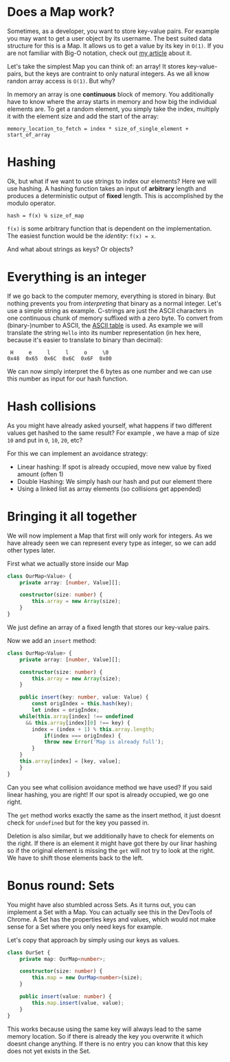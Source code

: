 # Does a Map work?

Sometimes, as a developer, you want to store key-value pairs. For example you may want to get a user object by its username. The best suited data structure for this is a Map. It allows us to get a value by its key in `O(1)`. If you are not familiar with Big-O notation, check out [my article]() about it.

Let's take the simplest Map you can think of: an array! It stores key-value-pairs, but the keys are contraint to only natural integers. As we all know randon array access is `O(1)`. But why?

In memory an array is one **continuous** block of memory. You additionally have to know where the array starts in memory and how big the individual elements are. To get a random element, you simply take the index, multiply it with the element size and add the start of the array:
```
memory_location_to_fetch = index * size_of_single_element + start_of_array
```

# Hashing

Ok, but what if we want to use strings to index our elements? Here we will use hashing. A hashing function takes an input of **arbitrary** length and produces a deterministic output of **fixed** length. This is accomplished by the modulo operator.

```
hash = f(x) ℅ size_of_map
```
`f(x)` is some arbitrary function that is dependent on the implementation. The easiest function would be the *identity*: `f(x) = x`.

And what about strings as keys? Or objects?

# Everything is an integer

If we go back to the computer memory, everything is stored in binary. But nothing prevents you from *interpreting* that binary as a normal integer. Let's use a simple string as example. C-strings are just the ASCII characters in one continuous chunk of memory suffixed with a zero byte. To convert from (binary-)number to ASCII, the [ASCII table](http://www.asciitable.com/) is used. As example we will translate the string `Hello` into its number representation (in hex here, because it's easier to translate to binary than decimal):
```
 H     e     l     l     o     \0
0x48  0x65  0x6C  0x6C  0x6F  0x00
```
We can now simply interpret the 6 bytes as one number and we can use this number as input for our hash function.

# Hash collisions

As you might have already asked yourself, what happens if two different values get hashed to the same result? For example , we have a map of size `10` and put in `0`, `10`, `20`, etc?

For this we can implement an avoidance strategy:
- Linear hashing: If spot is already occupied, move new value by fixed amount (often 1)
- Double Hashing: We simply hash our hash and put our element there
- Using a linked list as array elements (so collisions get appended)

# Bringing it all together

We will now implement a Map that first will only work for integers. As we have already seen we can represent every type as integer, so we can add other types later.

First what we actually store inside our Map
```ts
class OurMap<Value> {
    private array: [number, Value][];

    constructor(size: number) {
        this.array = new Array(size);
    }
}
```
We just define an array of a fixed length that stores our key-value pairs.

Now we add an `insert` method:
```ts
class OurMap<Value> {
    private array: [number, Value][];

    constructor(size: number) {
        this.array = new Array(size);
    }

    public insert(key: number, value: Value) {
        const origIndex = this.hash(key);
        let index = origIndex;
	while(this.array[index] !== undefined
	  && this.array[index][0] !== key) {
	    index = (index + 1) % this.array.length;
            if(index === origIndex) {
	        throw new Error('Map is already full');
	    }
	}
	this.array[index] = [key, value];
    }
}
```
Can you see what collision avoidance method we have used? If you said linear hashing, you are right! If our spot is already occupied, we go one right. 

The `get` method works exactly the same as the insert method, it just doesnt check for `undefined` but for the key you passed in.

Deletion is also similar, but we additionally have to check for elements on the right. If there is an element it might have got there by our linar hashing so if the original element is missing the `get` will not try to look at the right. We have to shift those elements back to the left.

# Bonus round: Sets

You might have also stumbled across Sets. As it turns out, you can implement a Set with a Map. You can actually see this in the DevTools of Chrome. A Set has the properties keys and values, which would not make sense for a Set where you only need keys for example.

Let's copy that approach by simply using our keys as values.
```ts
class OurSet {
    private map: OurMap<number>;

    constructor(size: number) {
        this.map = new OurMap<number>(size);
    }

    public insert(value: number) {
        this.map.insert(value, value);
    }
}
```

This works because using the same key will always lead to the same memory location. So if there is already the key you overwrite it which doesnt change anything. If there is no entry you can know that this key does not yet exists in the Set.
